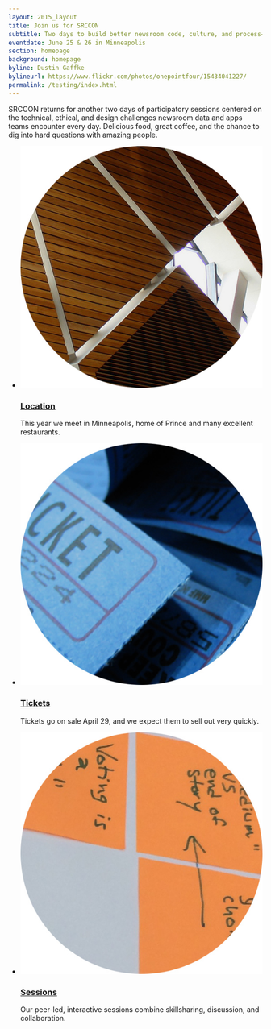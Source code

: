 ```yaml
---
layout: 2015_layout
title: Join us for SRCCON
subtitle: Two days to build better newsroom code, culture, and process—together.
eventdate: June 25 & 26 in Minneapolis
section: homepage
background: homepage
byline: Dustin Gaffke
bylineurl: https://www.flickr.com/photos/onepointfour/15434041227/
permalink: /testing/index.html
---
```

SRCCON returns for another two days of participatory sessions centered on the technical, ethical, and design challenges newsroom data and apps teams encounter every day. Delicious food, great coffee, and the chance to dig into hard questions with amazing people.

<ul class="homepage">
<li class="left"><a href="/location"><img src="/media/img/2015/location.jpg"></a><h3><a href="/location">Location</a></h3><p>This year we meet in Minneapolis, home of Prince and many excellent restaurants.
<li class="right"><a href="/tickets"><img src="/media/img/2015/ticket_dot.jpg" class="right"></a><h3><a href="/tickets">Tickets</a></h3><p>Tickets go on sale April 29, and we expect them to sell out very quickly.
<li class="left"><a href="/sessions"><img src="/media/img/2015/session_dot.jpg"></a><h3><a href="/sessions">Sessions</a></h3><p>Our peer-led, interactive sessions combine skillsharing, discussion, and collaboration.
</ul>
